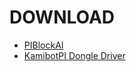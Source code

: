 # DOWNLOAD

- <a href="https://drive.google.com/file/d/143zuaWEHRMfd5JtjIadZRD8iJ1iNKQii/view?usp=sharing">PIBlockAI</a>
- <a href="https://github.com/devdio/kamibot_tutorial/raw/refs/heads/main/download/CDM21228_Setup.exe">KamibotPI Dongle Driver</a>
